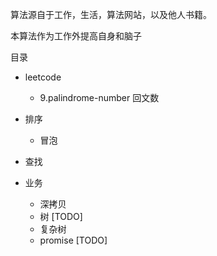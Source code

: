 
算法源自于工作，生活，算法网站，以及他人书籍。

本算法作为工作外提高自身和脑子

目录

* leetcode
    * 9.palindrome-number 回文数

* 排序
    * 冒泡
    
* 查找    

* 业务
    * 深拷贝
    * 树 [TODO]
    * 复杂树  
    * promise [TODO]
